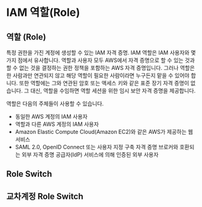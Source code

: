 # IAM 역할\(Role\)

## 역할 \(Role\)

특정 권한을 가진 계정에 생성할 수 있는 IAM 자격 증명. IAM 역할은 IAM 사용자와 몇 가지 점에서 유사합니다. 역할과 사용자 모두 AWS에서 자격 증명으로 할 수 있는 것과 할 수 없는 것을 결정하는 권한 정책을 포함하는 AWS 자격 증명입니다. 그러나 역할은 한 사람과만 연관되지 않고 해당 역할이 필요한 사람이라면 누구든지 맡을 수 있어야 합니다. 또한 역할에는 그와 연관된 암호 또는 액세스 키와 같은 표준 장기 자격 증명이 없습니다. 그 대신, 역할을 수임하면 역할 세션을 위한 임시 보안 자격 증명을 제공합니다.

역할은 다음의 주체들이 사용할 수 있습니다.

* 동일한 AWS 계정의 IAM 사용자
* 역할과 다른 AWS 계정의 IAM 사용자
* Amazon Elastic Compute Cloud\(Amazon EC2\)와 같은 AWS가 제공하는 웹 서비스
* SAML 2.0, OpenID Connect 또는 사용자 지정 구축 자격 증명 브로커와 호환되는 외부 자격 증명 공급자\(IdP\) 서비스에 의해 인증된 외부 사용자

## Role Switch



## 교차계정 Role Switch

